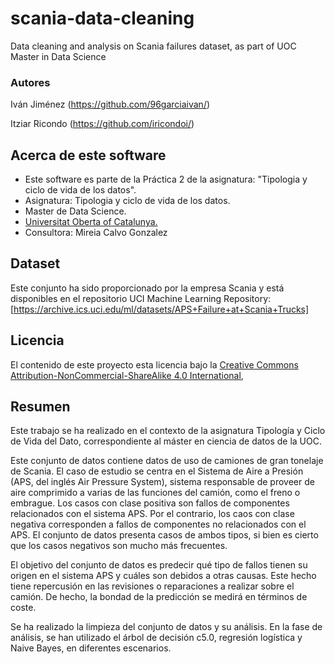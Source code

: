 # scania-data-cleaning
Data cleaning and analysis on Scania failures dataset, as part of UOC Master in Data Science

### Autores

Iván Jiménez (https://github.com/96garciaivan/)

Itziar Ricondo (https://github.com/iricondoi/)

## Acerca de este software

* Este software es parte de la Práctica 2 de la asignatura: "Tipologia y ciclo de vida de los datos".
* Asignatura: Tipologia y ciclo de vida de los datos.
* Master de Data Science.
* [Universitat Oberta of Catalunya.](http://www.uoc.edu/portal/ca/index.html)
* Consultora: Mireia Calvo Gonzalez

## Dataset

Este conjunto ha sido proporcionado por la empresa Scania y está disponibles en el repositorio UCI Machine Learning Repository:
[https://archive.ics.uci.edu/ml/datasets/APS+Failure+at+Scania+Trucks]

## Licencia

El contenido de este proyecto esta licencia bajo la [Creative Commons Attribution-NonCommercial-ShareAlike 4.0 International](https://creativecommons.org/licenses/by-nc-sa/4.0/), 

## Resumen

Este trabajo se ha realizado en el contexto de la asignatura Tipología y Ciclo de Vida del Dato, correspondiente al máster en ciencia de datos de la UOC.

Este conjunto de datos contiene datos de uso de camiones de gran tonelaje de Scania. El caso de estudio se centra en el Sistema de Aire a Presión (APS, del inglés Air Pressure System), sistema responsable de proveer de aire comprimido a varias de las funciones del camión, como el freno o embrague. Los casos con clase positiva son fallos de componentes relacionados con el sistema APS. Por el contrario, los caos con clase negativa corresponden a fallos de componentes no relacionados con el APS. El conjunto de datos presenta casos de ambos tipos, si bien es cierto que los casos negativos son mucho más frecuentes.

El objetivo del conjunto de datos es predecir qué tipo de fallos tienen su origen en el sistema APS y cuáles son debidos a otras causas. Este hecho tiene repercusión en las revisiones o reparaciones a realizar sobre el camión. De hecho, la bondad de la predicción se medirá en términos de coste.

Se ha realizado la limpieza del conjunto de datos y su análisis. En la fase de análisis, se han utilizado el árbol de decisión c5.0, regresión logística y Naive Bayes, en diferentes escenarios. 
